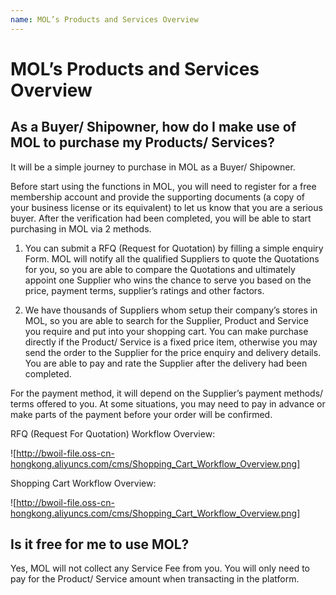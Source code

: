 ```yaml
---
name: MOL’s Products and Services Overview
---
```


# MOL’s Products and Services Overview

##  As a Buyer/ Shipowner, how do I make use of MOL to purchase my Products/ Services?

It will be a simple journey to purchase in MOL as a Buyer/ Shipowner. 

Before start using the functions in MOL, you will need to register for a free membership account and provide the supporting documents (a copy of your business license or its equivalent) to let us know that you are a serious buyer. After the verification had been completed, you will be able to start purchasing in MOL via 2 methods.

1.	You can submit a RFQ (Request for Quotation) by filling a simple enquiry Form. MOL will notify all the qualified Suppliers to quote the Quotations for you, so you are able to compare the Quotations and ultimately appoint one Supplier who wins the chance to serve you based on the price, payment terms, supplier’s ratings and other factors. 

2.	We have thousands of Suppliers whom setup their company’s stores in MOL, so you are able to search for the Supplier, Product and Service you require and put into your shopping cart. You can make purchase directly if the Product/ Service is a fixed price item, otherwise you may send the order to the Supplier for the price enquiry and delivery details. You are able to pay and rate the Supplier after the delivery had been completed.  

For the payment method, it will depend on the Supplier’s payment methods/ terms offered to you. At some situations, you may need to pay in advance or make parts of the payment before your order will be confirmed.

RFQ (Request For Quotation) Workflow Overview:

![http://bwoil-file.oss-cn-hongkong.aliyuncs.com/cms/Shopping_Cart_Workflow_Overview.png]

Shopping Cart Workflow Overview:

![http://bwoil-file.oss-cn-hongkong.aliyuncs.com/cms/Shopping_Cart_Workflow_Overview.png]

## Is it free for me to use MOL?

Yes, MOL will not collect any Service Fee from you. You will only need to pay for the Product/ Service amount when transacting in the platform.  


